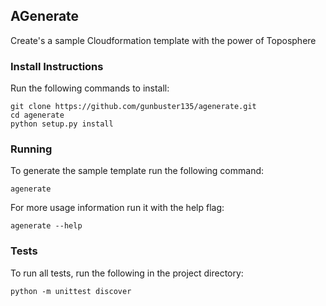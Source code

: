 ## AGenerate
Create's a sample Cloudformation template with the power of Toposphere

### Install Instructions
Run the following commands to install:

    git clone https://github.com/gunbuster135/agenerate.git
    cd agenerate
    python setup.py install


### Running
To generate the sample template run the following command:

    agenerate
 For more usage information run it with the help flag:


    agenerate --help

 ### Tests
 To run all tests, run the following in the project directory:


    python -m unittest discover

